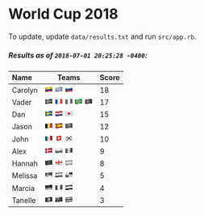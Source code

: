 # World Cup 2018

To update, update `data/results.txt` and run `src/app.rb`.

##### Results as of `2018-07-01 20:25:28 -0400`:

| Name | Teams | Score
| :- | - | -
| Carolyn | ![](flags/Colombia.png "Colombia") ![](flags/Uruguay.png "Uruguay") ![](flags/Russia.png "Russia")  | 18 |
| Vader | ![](flags/Iceland.png "Iceland") ![](flags/France.png "France") ![](flags/Nigeria.png "Nigeria") ![](flags/Brazil.png "Brazil") ![](flags/Portugal.png "Portugal")  | 17 |
| Dan | ![](flags/Sweden.png "Sweden") ![](flags/Croatia.png "Croatia") ![](flags/Japan.png "Japan")  | 15 |
| Jason | ![](flags/Belgium.png "Belgium") ![](flags/Spain.png "Spain") ![](flags/Saudi_Arabia.png "Saudi Arabia")  | 12 |
| John | ![](flags/Mexico.png "Mexico") ![](flags/Switzerland.png "Switzerland") ![](flags/South_Korea.png "South Korea")  | 10 |
| Alex | ![](flags/Denmark.png "Denmark") ![](flags/Poland.png "Poland") ![](flags/Senegal.png "Senegal")  | 9 |
| Hannah | ![](flags/Morocco.png "Morocco") ![](flags/England.png "England") ![](flags/Argentina.png "Argentina")  | 8 |
| Melissa | ![](flags/Serbia.png "Serbia") ![](flags/Iran.png "Iran") ![](flags/Panama.png "Panama")  | 5 |
| Marcia | ![](flags/Germany.png "Germany") ![](flags/Peru.png "Peru") ![](flags/Egypt.png "Egypt")  | 4 |
| Tanelle | ![](flags/Tunisia.png "Tunisia") ![](flags/Australia.png "Australia") ![](flags/Costa_Rica.png "Costa Rica")  | 3 |

